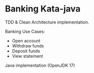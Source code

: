 # Banking Kata-java

TDD & Clean Architecture implementation.

Banking Use Cases:
- Open account
- Withdraw funds
- Deposit funds
- View statement

Java implementation (OpenJDK 17)